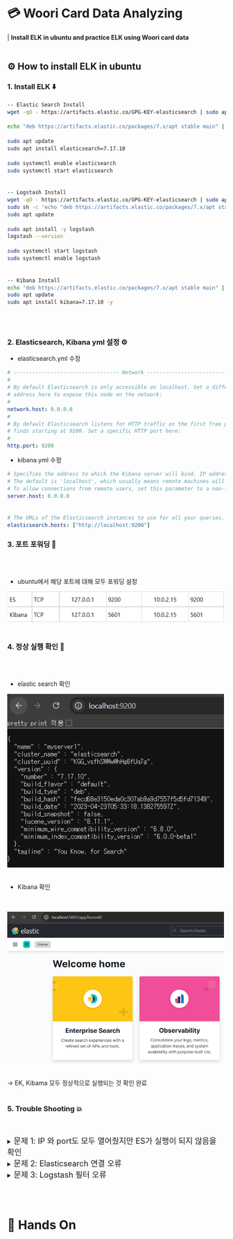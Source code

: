 # 💳 Woori Card Data Analyzing
| **Install ELK in ubuntu and practice ELK using Woori card data**
<br></br>

## ⚙️ How to install ELK in ubuntu

<p></p>

### 1. Install ELK ⬇️
```bash
-- Elastic Search Install
wget -qO - https://artifacts.elastic.co/GPG-KEY-elasticsearch | sudo apt-key add -

echo "deb https://artifacts.elastic.co/packages/7.x/apt stable main" | sudo tee -a /etc/apt/sources.list.d/elastic-7.x.list

sudo apt update
sudo apt install elasticsearch=7.17.10

sudo systemctl enable elasticsearch
sudo systemctl start elasticsearch


-- Logstash Install
wget -qO - https://artifacts.elastic.co/GPG-KEY-elasticsearch | sudo apt-key add -
sudo sh -c 'echo "deb https://artifacts.elastic.co/packages/7.x/apt stable main" > /etc/apt/sources.list.d/elastic-7.x.list'
sudo apt update

sudo apt install -y logstash
logstash --version

sudo systemctl start logstash
sudo systemctl enable logstash


-- Kibana Install
echo "deb https://artifacts.elastic.co/packages/7.x/apt stable main" | sudo tee /etc/apt/sources.list.d/elastic-7.x.list
sudo apt update
sudo apt install kibana=7.17.10 -y
```
<p></p>
<br></br>

### 2. Elasticsearch, Kibana yml 설정 ⚙️

- elasticsearch.yml 수정
```yml
# ---------------------------------- Network -----------------------------------
#
# By default Elasticsearch is only accessible on localhost. Set a different
# address here to expose this node on the network:
#
network.host: 0.0.0.0
#
# By default Elasticsearch listens for HTTP traffic on the first free port it
# finds starting at 9200. Set a specific HTTP port here:
#
http.port: 9200
```

- kibana.yml 수정
```yml
# Specifies the address to which the Kibana server will bind. IP addresses and host names are both valid values.
# The default is 'localhost', which usually means remote machines will not be able to connect.
# To allow connections from remote users, set this parameter to a non-loopback address.
server.host: 0.0.0.0


# The URLs of the Elasticsearch instances to use for all your queries.
elasticsearch.hosts: ["http://localhost:9200"]
```
<p></p>

### 3. 포트 포워딩 🔌
<br></br>

- ubuntu에서 해당 포트에 대해 모두 포워딩 설정
<img src="./img/port.png" alt="Port Image" width="500"/>
<br>
<br>
<p></p>

### 4. 정상 실행 확인 🚀
<br>
<br>

- elastic search 확인
<img src="./img/es.png" alt="es Image" width="500"/>
<br>
<br>

- Kibana 확인
<br>
<br>
<img src="./img/kibana.png" alt="Kibana Image" width="500"/>
<br>
<br>

-> EK, Kibama 모두 정상적으로 실행되는 것 확인 완료
<br>
<br>

### 5. Trouble Shooting 💥
<br>
<br>
<details>
  <summary><span style="font-size: 18px;">문제 1: IP 와 port도 모두 열어줬지만 ES가 실행이 되지 않음을 확인</span></summary>
  해결 방법: 시스템 로그 확인 후, Logstash 설정 파일 오류 수정
</details>

<details>
  <summary><span style="font-size: 18px;">문제 2: Elasticsearch 연결 오류</span></summary>
  해결 방법: Elasticsearch와 Logstash의 네트워크 설정 확인
</details>

<details>
  <summary><span style="font-size: 18px;">문제 3: Logstash 필터 오류</span></summary>
  해결 방법: 필터 구문 오류를 수정하고, 로그를 다시 확인
</details>



<br></br>
# 👀 Hands On
